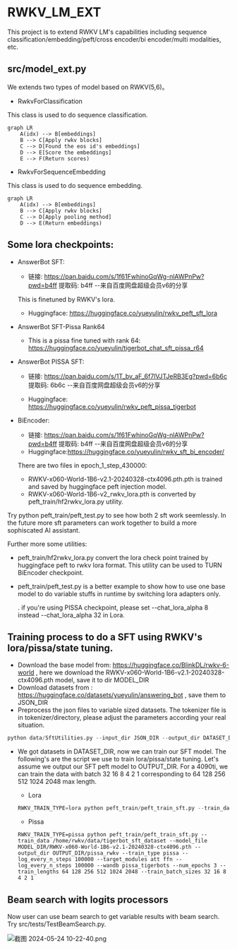 # RWKV_LM_EXT
This project is to extend RWKV LM's capabilities including sequence classification/embedding/peft/cross encoder/bi encoder/multi modalities, etc.


## src/model_ext.py

We extends two types of model based on RWKV(5,6)。

- RwkvForClassification

This class is used to do sequence classification.
```mermaid
graph LR
    A(idx) --> B[embeddings]
    B --> C[Apply rwkv blocks]
    C --> D[Found the eos id's embeddings]
    D --> E[Score the embeddings]
    E --> F(Return scores)
```

- RwkvForSequenceEmbedding

This class is used to do sequence embedding.
```mermaid
graph LR
    A(idx) --> B[embeddings]
    B --> C[Apply rwkv blocks]
    C --> D[Apply pooling method]
    D --> E(Return embeddings)
```


## Some lora checkpoints:

- AnswerBot SFT:
  - 链接: https://pan.baidu.com/s/1f61FwhinoGqWg-nlAWPnPw?pwd=b4ff 提取码: b4ff 
--来自百度网盘超级会员v6的分享

  This is finetuned by RWKV's lora.
  - Huggingface: https://huggingface.co/yueyulin/rwkv_peft_sft_lora

- AnswerBot SFT-Pissa Rank64
  - This is a pissa fine tuned with rank 64: https://huggingface.co/yueyulin/tigerbot_chat_sft_pissa_r64

- AnswerBot PISSA SFT: 
  - 链接: https://pan.baidu.com/s/1T_bv_aF_6f7lVJTJeRB3Eg?pwd=6b6c 提取码: 6b6c --来自百度网盘超级会员v6的分享

  - Huggingface: https://huggingface.co/yueyulin/rwkv_peft_pissa_tigerbot

- BiEncoder: 

  - 链接: https://pan.baidu.com/s/1f61FwhinoGqWg-nlAWPnPw?pwd=b4ff 提取码: b4ff --来自百度网盘超级会员v6的分享
  - Huggingface:https://huggingface.co/yueyulin/rwkv_sft_bi_encoder/

   There are two files in epoch_1_step_430000:
    - RWKV-x060-World-1B6-v2.1-20240328-ctx4096.pth.pth is trained and saved by huggingface peft injection model.
    - RWKV-x060-World-1B6-v2_rwkv_lora.pth is converted by peft_train/hf2rwkv_lora.py utility. 


Try python peft_train/peft_test.py to see how both 2 sft work seemlessly. In the future more sft parameters can work together to build a more sophiscated AI assistant.


Further more some utilities:

 - peft_train/hf2rwkv_lora.py  convert the lora check point trained by huggingface peft to rwkv lora format. This utility can be used to TURN BiEncoder checkpoint.

 - peft_train/peft_test.py is a better example to show how to use one base model to do variable stuffs in runtime by switching lora adapters only.

    . if you're using PISSA checkpoint, please set --chat_lora_alpha 8 instead --chat_lora_alpha 32 in Lora.

## Training process to do a SFT using RWKV's lora/pissa/state tuning.
- Download the base model from: https://huggingface.co/BlinkDL/rwkv-6-world , here we download the RWKV-x060-World-1B6-v2.1-20240328-ctx4096.pth model, save it to dir MODEL_DIR
- Download datasets from : https://huggingface.co/datasets/yueyulin/answering_bot , save them to JSON_DIR
- Preprocess the json files to variable sized datasets. The tokenizer file is in tokenizer/directory, please adjust the parameters according your real situation.
```python
python data/SftUtilities.py --input_dir JSON_DIR --output_dir DATASET_DIR --tokenizer_file PATH_TO_rwkv_vocab_v20230424.txt
```
- We got datasets in DATASET_DIR, now we can train our SFT model. The following's are the script we use to train lora/pissa/state tuning. Let's assume we output our SFT peft model to OUTPUT_DIR. For a 4090ti, we can train the data with batch 32 16 8 4 2 1 corresponding to 64 128 256 512 1024 2048 max length.
 
  - Lora
  ```python
  RWKV_TRAIN_TYPE=lora python peft_train/peft_train_sft.py --train_data /home/rwkv/data/tigerbot_sft_dataset --model_file MODEL_DIR/RWKV-x060-World-1B6-v2.1-20240328-ctx4096.pth --output_dir OUTPUT_DIR/lora_rwkv --train_type lora --log_every_n_steps 100000 --target_modules att ffn --log_every_n_steps 100000 --wandb lora_tigerbots --num_epochs 3 --train_lengths 64 128 256 512 1024 2048 --train_batch_sizes 32 16 8 4 2 1
  ```

  - Pissa
  ```
  RWKV_TRAIN_TYPE=pissa python peft_train/peft_train_sft.py --train_data /home/rwkv/data/tigerbot_sft_dataset --model_file MODEL_DIR/RWKV-x060-World-1B6-v2.1-20240328-ctx4096.pth --output_dir OUTPUT_DIR/pissa_rwkv --train_type pissa --log_every_n_steps 100000 --target_modules att ffn --log_every_n_steps 100000 --wandb pissa_tigerbots --num_epochs 3 --train_lengths 64 128 256 512 1024 2048 --train_batch_sizes 32 16 8 4 2 1
  ```

## Beam search  with logits processors

Now user can use beam search to get variable results with beam search. Try src/tests/TestBeamSearch.py. 

![截图 2024-05-24 10-22-40.png](https://img2.imgtp.com/2024/05/24/FLxIv36M.png)